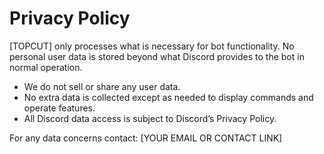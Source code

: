 # Privacy Policy

[TOPCUT] only processes what is necessary for bot functionality. No personal user data is stored beyond what Discord provides to the bot in normal operation.

- We do not sell or share any user data.
- No extra data is collected except as needed to display commands and operate features.
- All Discord data access is subject to Discord’s Privacy Policy.

For any data concerns contact: [YOUR EMAIL OR CONTACT LINK]
